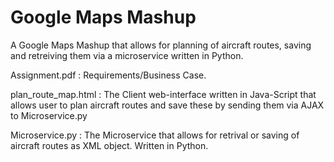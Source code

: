 # Google Maps Mashup
A Google Maps Mashup that allows for planning of aircraft routes, saving and retreiving them via a microservice written in Python.

Assignment.pdf : Requirements/Business Case.

plan_route_map.html : The Client web-interface written in Java-Script that allows user to plan aircraft routes and save these by sending them via AJAX to Microservice.py

Microservice.py : The Microservice that allows for retrival or saving of aircraft routes as XML object. Written in Python.

